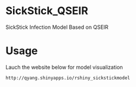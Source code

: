 # SickStick_QSEIR
SickStick Infection Model Based on QSEIR

# Usage
Lauch the website below for model visualization
```
http://qyang.shinyapps.io/rshiny_sickstickmodel
```
